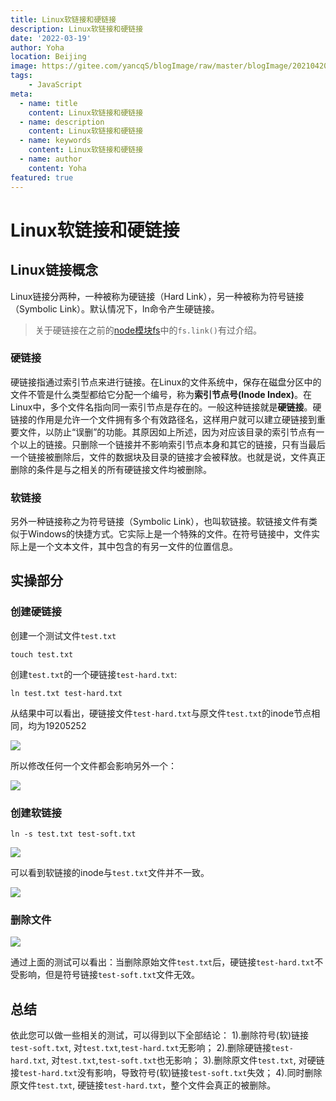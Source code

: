 ```yaml
---
title: Linux软链接和硬链接
description: Linux软链接和硬链接
date: '2022-03-19'
author: Yoha
location: Beijing
image: https://gitee.com/yancqS/blogImage/raw/master/blogImage/20210420224048.jpeg
tags:
    - JavaScript
meta:
  - name: title
    content: Linux软链接和硬链接
  - name: description
    content: Linux软链接和硬链接
  - name: keywords
    content: Linux软链接和硬链接
  - name: author
    content: Yoha
featured: true
---
```

# Linux软链接和硬链接

## Linux链接概念

Linux链接分两种，一种被称为硬链接（Hard Link），另一种被称为符号链接（Symbolic Link）。默认情况下，ln命令产生硬链接。

> 关于硬链接在之前的[node模块fs](https://yancqs.github.io/blog/2020/05/08/node-fs/)中的`fs.link()`有过介绍。

### 硬链接

硬链接指通过索引节点来进行链接。在Linux的文件系统中，保存在磁盘分区中的文件不管是什么类型都给它分配一个编号，称为**索引节点号(Inode Index)**。在Linux中，多个文件名指向同一索引节点是存在的。一般这种链接就是**硬链接**。硬链接的作用是允许一个文件拥有多个有效路径名，这样用户就可以建立硬链接到重要文件，以防止“误删”的功能。其原因如上所述，因为对应该目录的索引节点有一个以上的链接。只删除一个链接并不影响索引节点本身和其它的链接，只有当最后一个链接被删除后，文件的数据块及目录的链接才会被释放。也就是说，文件真正删除的条件是与之相关的所有硬链接文件均被删除。

### 软链接

另外一种链接称之为符号链接（Symbolic Link），也叫软链接。软链接文件有类似于Windows的快捷方式。它实际上是一个特殊的文件。在符号链接中，文件实际上是一个文本文件，其中包含的有另一文件的位置信息。

## 实操部分

### 创建硬链接

创建一个测试文件`test.txt`

```shell
touch test.txt
```

创建`test.txt`的一个硬链接`test-hard.txt`:

```shell
ln test.txt test-hard.txt
```

从结果中可以看出，硬链接文件`test-hard.txt`与原文件`test.txt`的inode节点相同，均为19205252

![](https://gitee.com/yancqS/blogImage/raw/master/blogImage/20220319204935.png)

所以修改任何一个文件都会影响另外一个：

![](https://gitee.com/yancqS/blogImage/raw/master/blogImage/20220319205209.png)

### 创建软链接

```shell
ln -s test.txt test-soft.txt
```

![](https://gitee.com/yancqS/blogImage/raw/master/blogImage/20220319205531.png)

可以看到软链接的inode与`test.txt`文件并不一致。

![](https://gitee.com/yancqS/blogImage/raw/master/blogImage/20220319205949.png)

### 删除文件

![](https://gitee.com/yancqS/blogImage/raw/master/blogImage/20220319212109.jpeg)

通过上面的测试可以看出：当删除原始文件`test.txt`后，硬链接`test-hard.txt`不受影响，但是符号链接`test-soft.txt`文件无效。

## 总结

依此您可以做一些相关的测试，可以得到以下全部结论：
1).删除符号(软)链接`test-soft.txt`, 对`test.txt`,`test-hard.txt`无影响；
2).删除硬链接`test-hard.txt`, 对`test.txt`,`test-soft.txt`也无影响；
3).删除原文件`test.txt`, 对硬链接`test-hard.txt`没有影响，导致符号(软)链接`test-soft.txt`失效；
4).同时删除原文件`test.txt`, 硬链接`test-hard.txt`，整个文件会真正的被删除。